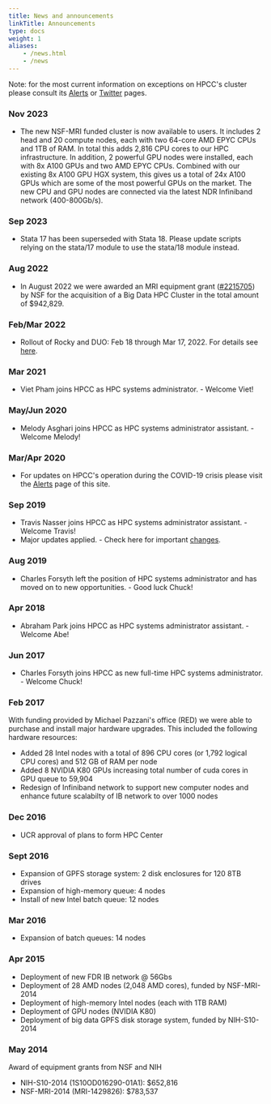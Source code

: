 ```yaml
---
title: News and announcements
linkTitle: Announcements
type: docs
weight: 1
aliases:
    - /news.html
    - /news
---
```


Note: for the most current information on exceptions on HPCC's cluster please
consult its [Alerts](/news/alerts) or [Twitter](https://twitter.com/UCR_HPCC) pages.

### Nov 2023
* The new NSF-MRI funded cluster is now available to users. It includes 2 head and 20 compute nodes, each with two 64-core AMD EPYC CPUs and 1TB of RAM. In total this adds 2,816 CPU cores to our HPC infrastructure. In addition, 2 powerful GPU nodes were installed, each with 8x A100 GPUs and two AMD EPYC CPUs. Combined with our existing 8x A100 GPU HGX system, this gives us a total of 24x A100 GPUs which are some of the most powerful GPUs on the market. The new CPU and GPU nodes are connected via the latest NDR Infiniband network (400-800Gb/s).

### Sep 2023
* Stata 17 has been superseded with Stata 18. Please update scripts relying on the stata/17 module to use the stata/18 module instead.

### Aug 2022
* In August 2022 we were awarded an MRI equipment grant ([#2215705](https://www.nsf.gov/awardsearch/showAward?AWD_ID=2215705&HistoricalAwards=false)) by NSF for the acquisition of a Big Data HPC Cluster in the total amount of $942,829. 

### Feb/Mar 2022
* Rollout of Rocky and DUO: Feb 18 through Mar 17, 2022. For details see [here](https://hpcc.ucr.edu/changes/).

### Mar 2021
* Viet Pham joins HPCC as HPC systems administrator. - Welcome Viet!

### May/Jun 2020
* Melody Asghari joins HPCC as HPC systems administrator assistant. - Welcome Melody!

### Mar/Apr 2020

* For updates on HPCC's operation during the COVID-19 crisis please visit the [Alerts](/news/alerts#hpcc-operation-during-covid-19-crisis) page of this site.

### Sep 2019

* Travis Nasser joins HPCC as HPC systems administrator assistant. - Welcome Travis!
* Major updates applied. - Check here for important [changes](/changes).

### Aug 2019

* Charles Forsyth left the position of HPC systems administrator and has moved on to new opportunities. - Good luck Chuck!

### Apr 2018

* Abraham Park joins HPCC as HPC systems administrator assistant. - Welcome Abe!

### Jun 2017

* Charles Forsyth joins HPCC as new full-time HPC systems administrator. - Welcome Chuck!

### Feb 2017

With funding provided by Michael Pazzani's office (RED) we were able to purchase and install major hardware upgrades. This included the following hardware resources:

* Added 28 Intel nodes with a total of 896 CPU cores (or 1,792 logical CPU cores) and 512 GB of RAM per node
* Added 8 NVIDIA K80 GPUs increasing total number of cuda cores in GPU queue to 59,904
* Redesign of Infiniband network to support new computer nodes and enhance future scalabilty of IB network to over 1000 nodes

### Dec 2016

* UCR approval of plans to form HPC Center 

### Sept 2016

* Expansion of GPFS storage system: 2 disk enclosures for 120 8TB drives
* Expansion of high-memory queue: 4 nodes
* Install of new Intel batch queue: 12 nodes

### Mar 2016

* Expansion of batch queues: 14 nodes

### Apr 2015 

* Deployment of new FDR IB network @ 56Gbs
* Deployment of 28 AMD nodes (2,048 AMD cores), funded by NSF-MRI-2014
* Deployment of high-memory Intel nodes (each with 1TB RAM)
* Deployment of GPU nodes (NVIDIA K80)
* Deployment of big data GPFS disk storage system, funded by NIH-S10-2014

### May 2014

Award of equipment grants from NSF and NIH

* NIH-S10-2014 (1S10OD016290-01A1): $652,816
* NSF-MRI-2014 (MRI-1429826): $783,537

